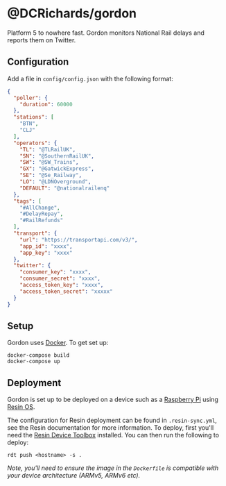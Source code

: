 # @DCRichards/gordon

Platform 5 to nowhere fast. Gordon monitors National Rail delays and reports them on Twitter.

## Configuration

Add a file in `config/config.json` with the following format:

```json
{
  "poller": {
    "duration": 60000
  },
  "stations": [
    "BTN",
    "CLJ"
  ],
  "operators": {
    "TL": "@TLRailUK",
    "SN": "@SouthernRailUK",
    "SW": "@SW_Trains",
    "GX": "@GatwickExpress",
    "SE": "@Se_Railway",
    "LO": "@LDNOverground",
    "DEFAULT": "@nationalrailenq"
  },
  "tags": [
    "#AllChange",
    "#DelayRepay",
    "#RailRefunds"
  ],
  "transport": {
    "url": "https://transportapi.com/v3/",
    "app_id": "xxxx",
    "app_key": "xxxx"
  },
  "twitter": {
    "consumer_key": "xxxx",
    "consumer_secret": "xxxx",
    "access_token_key": "xxxx",
    "access_token_secret": "xxxxx"
  }
}
```

## Setup

Gordon uses [Docker](https://docker.com/). To get set up:

```shell
docker-compose build
docker-compose up
```

## Deployment

Gordon is set up to be deployed on a device such as a [Raspberry Pi](http://raspberrypi.org/) using [Resin OS](https://resinos.io). 

The configuration for Resin deployment can be found in `.resin-sync.yml`, see the Resin documentation for more information. To deploy, first you'll need the [Resin Device Toolbox](https://github.com/resin-os/resin-device-toolbox) installed. You can then run the following to deploy:

```shell
rdt push <hostname> -s .
```

*Note, you'll need to ensure the image in the `Dockerfile` is compatible with your device architecture (ARMv5, ARMv6 etc).*
